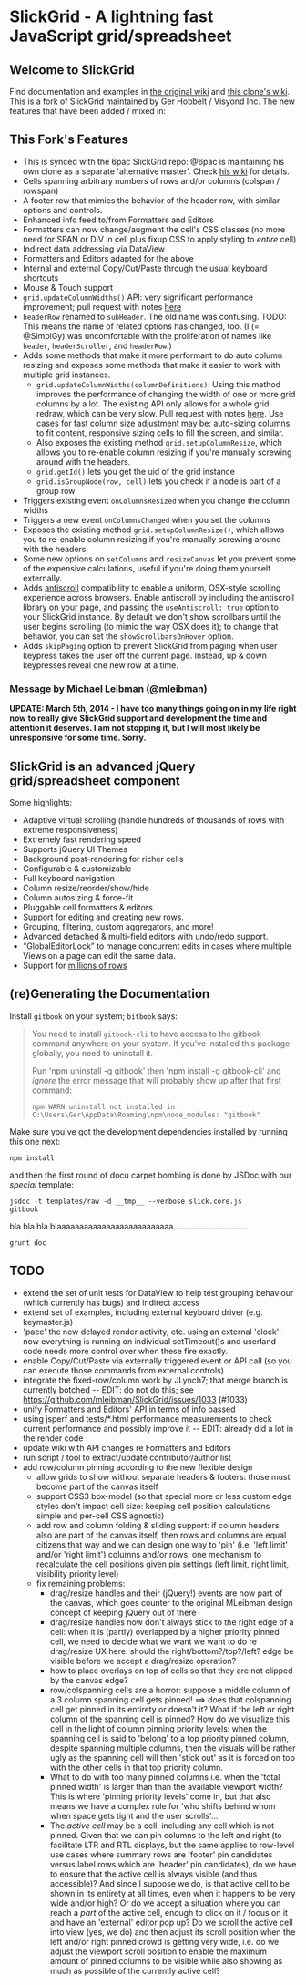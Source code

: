 # SlickGrid - A lightning fast JavaScript grid/spreadsheet

## Welcome to SlickGrid

Find documentation and examples in [the original wiki](https://github.com/mleibman/SlickGrid/wiki) and [this clone's wiki](https://github.com/GerHobbelt/SlickGrid/wiki).
This is a fork of SlickGrid maintained by Ger Hobbelt / Visyond Inc. The new features that have been added / mixed in:

## This Fork's Features

* This is synced with the 6pac SlickGrid repo: @6pac is maintaining his own clone as a separate 'alternative master'. Check [his wiki](https://github.com/6pac/SlickGrid/wiki) for details.
* Cells spanning arbitrary numbers of rows and/or columns (colspan / rowspan)
* A footer row that mimics the behavior of the header row, with similar options and controls.
* Enhanced info feed to/from Formatters and Editors
* Formatters can now change/augment the cell's CSS classes (no more need for SPAN or DIV in cell plus fixup CSS to apply styling to *entire* cell)
* Indirect data addressing via DataView
* Formatters and Editors adapted for the above
* Internal and external Copy/Cut/Paste through the usual keyboard shortcuts
* Mouse & Touch support
* `grid.updateColumnWidths()` API: very significant performance improvement; pull request with notes [here](https://github.com/mleibman/SlickGrid/pull/897)
* `headerRow` renamed to `subHeader`. The old name was confusing. TODO: This means the name of related options has changed, too. (I (= @SimplGy) was uncomfortable with the proliferation of names like `header`, `headerScroller`, and `headerRow`.)
* Adds some methods that make it more performant to do auto column resizing and exposes some methods that make it easier to work with multiple grid instances.
  * `grid.updateColumnWidths(columnDefinitions)`: Using this method improves the performance of changing the width of one or more grid columns by a lot. The existing API only allows for a whole grid redraw, which can be very slow. Pull request with notes [here](https://github.com/mleibman/SlickGrid/pull/897). Use cases for fast column size adjustment may be: auto-sizing columns to fit content, responsive sizing cells to fill the screen, and similar. 
  * Also exposes the existing method `grid.setupColumnResize`, which allows you to re-enable column resizing if you're manually screwing around with the headers.
  * `grid.getId()` lets you get the uid of the grid instance
  * `grid.isGroupNode(row, cell)` lets you check if a node is part of a group row
* Triggers existing event `onColumnsResized` when you change the column widths
* Triggers a new event `onColumnsChanged` when you set the columns
* Exposes the existing method `grid.setupColumnResize()`, which allows you to re-enable column resizing if you're manually screwing around with the headers.
* Some new options on `setColumns` and `resizeCanvas` let you prevent some of the expensive calculations, useful if you're doing them yourself externally.
* Adds [antiscroll](https://github.com/learnboost/antiscroll) compatibility to enable a uniform, OSX-style scrolling experience across browsers. Enable antiscroll by including the antiscroll library on your page, and passing the `useAntiscroll: true` option to your SlickGrid instance. By default we don't show scrollbars until the user begins scrolling (to mimic the way OSX does it); to change that behavior, you can set the `showScrollbarsOnHover` option.
* Adds `skipPaging` option to prevent SlickGrid from paging when user keypress takes the user off the current page. Instead, up & down keypresses reveal one new row at a time.


### Message by Michael Leibman (@mleibman)

**UPDATE:  March 5th, 2014 - I have too many things going on in my life right now to really give SlickGrid support and development the time and attention it deserves.  I am not stopping it, but I will most likely be unresponsive for some time.  Sorry.**

## SlickGrid is an advanced jQuery grid/spreadsheet component

Some highlights:

* Adaptive virtual scrolling (handle hundreds of thousands of rows with extreme responsiveness)
* Extremely fast rendering speed
* Supports jQuery UI Themes
* Background post-rendering for richer cells
* Configurable & customizable
* Full keyboard navigation
* Column resize/reorder/show/hide
* Column autosizing & force-fit
* Pluggable cell formatters & editors
* Support for editing and creating new rows.
* Grouping, filtering, custom aggregators, and more!
* Advanced detached & multi-field editors with undo/redo support.
* “GlobalEditorLock” to manage concurrent edits in cases where multiple Views on a page can edit the same data.
* Support for [millions of rows](http://stackoverflow.com/a/2569488/1269037)



## (re)Generating the Documentation

Install `gitbook` on your system; `bitbook` says:

> You need to install `gitbook-cli` to have access to the gitbook command anywhere on your system.
> If you've installed this package globally, you need to uninstall it.
>
> Run 'npm uninstall -g gitbook' then 'npm install -g gitbook-cli'
> and *ignore* the error message that will probably show up after that first command:
>
> ```
> npm WARN uninstall not installed in C:\Users\Ger\AppData\Roaming\npm\node_modules: "gitbook"
> ```

Make sure you've got the development dependencies installed by running this one next:

```
npm install
```

and then the first round of docu carpet bombing is done by JSDoc with our *special* template:

```
jsdoc -t templates/raw -d __tmp__ --verbose slick.core.js
gitbook
```

bla bla bla blaaaaaaaaaaaaaaaaaaaaaaaaaa................................

```
grunt doc
```


## TODO

* extend the set of unit tests for DataView to help test grouping behaviour (which currently has bugs) and indirect access
* extend set of examples, including external keyboard driver (e.g. keymaster.js)
* 'pace' the new delayed render activity, etc. using an external 'clock': now everything is running on individual setTimeout()s and userland code needs more control over when these fire exactly.
* enable Copy/Cut/Paste via externally triggered event or API call (so you can execute those commands from external controls)
* integrate the fixed-row/column work by JLynch7; that merge branch is currently botched -- EDIT: do not do this; see https://github.com/mleibman/SlickGrid/issues/1033 (#1033)
* unify Formatters and Editors' API in terms of info passed
* using jsperf and tests/*.html performance measurements to check current performance and possibly improve it -- EDIT: already did a lot in the render code
* update wiki with API changes re Formatters and Editors
* run script / tool to extract/update contributor/author list
* add row/column pinning according to the new flexible design
  * allow grids to show without separate headers & footers: those must become part of the canvas itself
  * support CSS3 box-model (so that special more or less custom edge styles don't impact cell size: keeping cell position calculations simple and per-cell CSS agnostic)
  * add row and column folding & sliding support: if column headers also are part of the canvas itself, then rows and columns are equal citizens that way and we can design one way to 'pin' (i.e. 'left limit' and/or 'right limit') columns and/or rows: one mechanism to recalculate the cell positions given pin settings (left limit, right limit, visibility priority level)
  * fix remaining problems:
    + drag/resize handles and their (jQuery!) events are now part of the canvas, which goes counter to the original MLeibman design concept of keeping jQuery out of there
    + drag/resize handles now don't always stick to the right edge of a cell: when it is (partly) overlapped by a higher priority pinned cell, we need to decide what we want we want to do re drag/resize UX here: should the right/bottom?/top?/left? edge be visible before we accept a drag/resize operation?
    + how to place overlays on top of cells so that they are not clipped by the canvas edge?
    + row/colspanning cells are a horror: suppose a middle column of a 3 column spanning cell gets pinned! ==> does that colspanning cell get pinned in its entirety or doesn't it? What if the left or right column of the spanning cell is pinned? How do we visualize this cell in the light of column pinning priority levels: when the spanning cell is said to 'belong' to a top priority pinned column, despite spanning multiple columns, then the visuals will be rather ugly as the spanning cell will then 'stick out' as it is forced on top with the other cells in that top priority column.
    + What to do with too many pinned columns i.e. when the 'total pinned width' is larger than than the available viewport width? This is where 'pinning priority levels' come in, but that also means we have a complex rule for 'who shifts behind whom when space gets tight and the user scrolls'...
    + The *active cell* may be a cell, including any cell which is not pinned. Given that we can pin columns to the left and right (to facilitate LTR and RTL displays, but the same applies to row-level use cases where summary rows are 'footer' pin candidates versus label rows which are 'header' pin candidates), do we have to ensure that the active cell is always visible (and thus accessible)? And since I suppose we do, is that active cell to be shown in its entirety at all times, even when it happens to be very wide and/or high? Or do we accept a situation where you can reach a *part* of the active cell, enough to click on it / focus on it and have an 'external' editor pop up? Do we scroll the active cell into view (yes, we do) and then adjust its scroll position when the left and/or right pinned crowd is getting very wide, i.e. do we adjust the viewport scroll position to enable the maximum amount of pinned columns to be visible while also showing as much as possible of the currently active cell?
    
